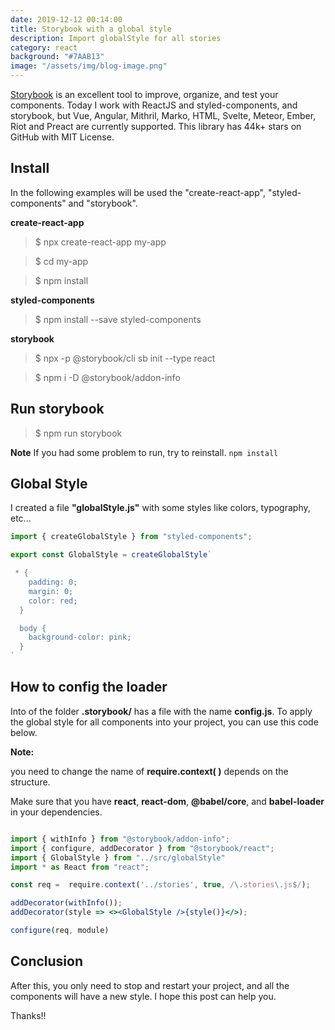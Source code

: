 ```yaml
---
date: 2019-12-12 00:14:00
title: Storybook with a global style
description: Import globalStyle for all stories
category: react
background: "#7AAB13"
image: "/assets/img/blog-image.png"
---
```


[Storybook](https://storybook.js.org/) is an excellent tool to improve, organize, and test your components. Today I work with ReactJS and styled-components, and storybook, but Vue, Angular, Mithril, Marko, HTML, Svelte, Meteor, Ember, Riot and Preact are currently supported.
This library has  44k+ stars on GitHub with MIT License.

## Install

In the following examples will be used the "create-react-app", "styled-components" and "storybook".

**create-react-app**

> $ npx create-react-app my-app

> $ cd my-app

> $ npm install

**styled-components**

> $ npm install --save styled-components

**storybook**

> $ npx -p @storybook/cli sb init --type react

> $ npm i -D @storybook/addon-info

## Run storybook

> $ npm run storybook

**Note** If you had some problem to run, try to reinstall. `npm install`

## Global Style

I created a file **"globalStyle.js"** with some styles like colors, typography, etc...

```jsx
import { createGlobalStyle } from "styled-components";

export const GlobalStyle = createGlobalStyle`

 * {
    padding: 0;
    margin: 0;
    color: red;
  }

  body {
    background-color: pink;
  }
`
```

## How to config the loader

Into of the folder **.storybook/**  has a file with the name **config.js**. To apply the global style for all components into your project, you can use this code below.

**Note:** 

you need to change the name of **require.context( )** depends on the structure.

Make sure that you have **react**, **react-dom**, **@babel/core**, and **babel-loader** in your dependencies.

```jsx

import { withInfo } from "@storybook/addon-info";
import { configure, addDecorator } from "@storybook/react";
import { GlobalStyle } from "../src/globalStyle"
import * as React from "react";

const req =  require.context('../stories', true, /\.stories\.js$/);

addDecorator(withInfo());
addDecorator(style => <><GlobalStyle />{style()}</>);

configure(req, module)

```

## Conclusion

After this, you only need to stop and restart your project, and all the components will have a new style.
I hope this post can help you.

Thanks!!
